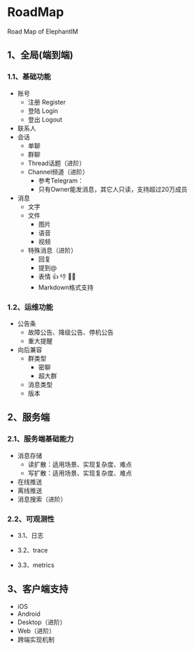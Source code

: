 # RoadMap

Road Map of ElephantIM

## 1、全局(端到端)

### 1.1、基础功能

- 账号
  - 注册 Register
  - 登陆 Login
  - 登出 Logout
- 联系人
- 会话
  - 单聊
  - 群聊
  - Thread话题（进阶）
  - Channel频道（进阶）
    - 参考Telegram：
    - 只有Owner能发消息，其它人只读，支持超过20万成员
- 消息
  - 文字
  - 文件
    - 图片
    - 语音
    - 视频
  - 特殊消息（进阶）
    - 回复
    - 提到@
    - 表情 👍 👎 👌🏻
    - Markdown格式支持

### 1.2、运维功能

- 公告条
  - 故障公告、降级公告、停机公告
  - 重大提醒
- 向后兼容
  - 群类型
    - 密聊
    - 超大群
  - 消息类型
  - 版本

## 2、服务端

### 2.1、服务端基础能力

- 消息存储
  - 读扩散：适用场景、实现复杂度、难点
  - 写扩散：适用场景、实现复杂度、难点
- 在线推送
- 离线推送
- 消息搜索（进阶）

### 2.2、可观测性

- 3.1、日志

- 3.2、trace

- 3.3、metrics

## 3、客户端支持

- iOS
- Android
- Desktop（进阶）
- Web（进阶）
- 跨端实现机制
